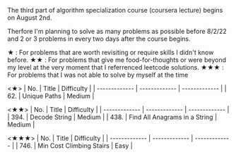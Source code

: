 The third part of algorithm specialization course (coursera lecture) begins on August 2nd.

Therfore I'm planning to solve as many problems as possible before 8/2/22 and 2 or 3 problems in every two days after the course begins.

<Special marks>
★ : For problems that are worth revisiting or require skills I didn't know before.
★★ : For problems that give me food-for-thoughts or were beyond my level at the very moment that I referrenced leetcode solutions.
★★★ : For problems that I was not able to solve by myself at the time

<★>
| No.  | Title | Difficulty |
| ------------- | ------------- | ------------- |
| 62. | Unique Paths  | Medium  |


<★★>
| No.  | Title | Difficulty |
| ------------- | ------------- | ------------- |
| 394.  | Decode String  | Medium  |
| 438.  | Find All Anagrams in a String  | Medium  |



<★★★>
| No.  | Title | Difficulty |
| ------------- | ------------- | ------------- |
| 746.  | Min Cost Climbing Stairs  | Easy  |
